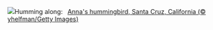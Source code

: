 ![](https://www.bing.com/th?id=OHR.SantaCruzHummer_EN-US4047958707_UHD.jpg&w=1000)Humming along:&nbsp;&ensp;[Anna's hummingbird, Santa Cruz, California (© yhelfman/Getty Images)](https://www.bing.com/th?id=OHR.SantaCruzHummer_EN-US4047958707_UHD.jpg)
<br><br/>
